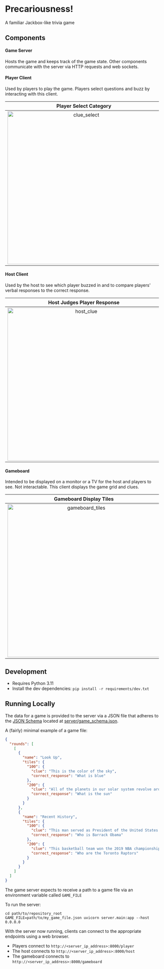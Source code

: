 # Precariousness!
A familiar Jackbox-like trivia game

## Components

#### Game Server
Hosts the game and keeps track of the game state. Other components communicate with the server via HTTP requests and web sockets.

#### Player Client
Used by players to play the game. Players select questions and buzz by interacting with this client.

|           Player Select Category            |             Player Buzzer              |
|:-------------------------------------------:|:--------------------------------------:|
| <img width="500" alt="clue_select" src="https://user-images.githubusercontent.com/7308112/220995719-e55ea831-b78d-4408-9c0f-8fb4780f74a1.png"> | <img width="500" alt="buzzer" src="https://user-images.githubusercontent.com/7308112/220995771-37fe5f36-a044-4398-9fd0-a83cc404cade.png"> |


#### Host Client
Used by the host to see which player buzzed in and to compare players' verbal responses to the correct response.

|        Host Judges Player Response        |
|:-----------------------------------------:|
| <img width="500" alt="host_clue" src="https://user-images.githubusercontent.com/7308112/220995928-9bb95b8b-cef8-4a28-9a0d-dd3436018c81.png"> |

#### Gameboard
Intended to be displayed on a monitor or a TV for the host and players to see. Not interactable. This client displays the game grid and clues.

|             Gameboard Display Tiles             |             Gameboard Display Clue             |
|:-----------------------------------------------:|:----------------------------------------------:|
| <img width="500" alt="gameboard_tiles" src="https://user-images.githubusercontent.com/7308112/220995996-7ce1d836-033e-472d-ac5f-5841ae785211.png"> | <img width="500" alt="gameboard_clue" src="https://user-images.githubusercontent.com/7308112/220996089-e1837cf9-2186-47c4-a195-668fc0472746.png"> |

## Development
- Requires Python 3.11
- Install the dev dependencies: `pip install -r requirements/dev.txt`

## Running Locally

The data for a game is provided to the server via a JSON file that adheres to the [JSON Schema](https://json-schema.org/) located at [server/game_schema.json](server/game_schema.json).

A (fairly) minimal example of a game file:
```json
{
  "rounds": [
    [
      {
        "name": "Look Up",
        "tiles": {
          "100": {
            "clue": "This is the color of the sky",
            "correct_response": "What is blue"
          },
          "200": {
            "clue": "All of the planets in our solar system revolve around this celestial body",
            "correct_response": "What is the sun"
          }
        }
      },
      {
        "name": "Recent History",
        "tiles": {
          "100": {
            "clue": "This man served as President of the United States from 2008 to 2016",
            "correct_response": "Who is Barrack Obama"
          },
          "200": {
            "clue": "This basketball team won the 2019 NBA championship",
            "correct_response": "Who are the Toronto Raptors"
          }
        }
      }
    ]
  ]
}
```

The game server expects to receive a path to a game file via an environment variable called `GAME_FILE` 

To run the server:
```shell
cd path/to/repository_root
GAME_FILE=path/to/my_game_file.json uvicorn server.main:app --host 0.0.0.0
```

With the server now running, clients can connect to the appropriate endpoints using a web browser.
- Players connect to `http://<server_ip_address>:8000/player`
- The host connects to `http://<server_ip_address>:8000/host`
- The gameboard connects to `http://<server_ip_address>:8000/gameboard`
